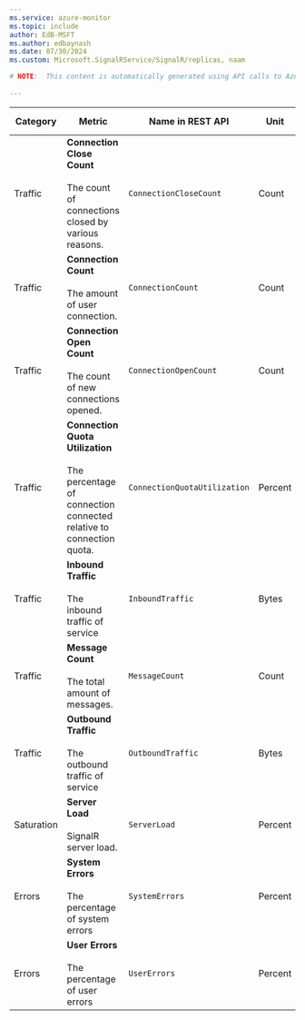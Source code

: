 ```yaml
---
ms.service: azure-monitor
ms.topic: include
author: EdB-MSFT
ms.author: edbaynash
ms.date: 07/30/2024
ms.custom: Microsoft.SignalRService/SignalR/replicas, naam

# NOTE:  This content is automatically generated using API calls to Azure. Any edits made on these files will be overwritten in the next run of the script. 
 
---
```



|Category|Metric|Name in REST API|Unit|Aggregation|Dimensions|Time Grains|DS Export|
|---|---|---|---|---|---|---|---|
|Traffic|**Connection Close Count**<br><br>The count of connections closed by various reasons. |`ConnectionCloseCount` |Count |Total |`Endpoint`, `ConnectionCloseCategory`|PT1M |Yes|
|Traffic|**Connection Count**<br><br>The amount of user connection. |`ConnectionCount` |Count |Maximum |`Endpoint`|PT1M |Yes|
|Traffic|**Connection Open Count**<br><br>The count of new connections opened. |`ConnectionOpenCount` |Count |Total |`Endpoint`|PT1M |Yes|
|Traffic|**Connection Quota Utilization**<br><br>The percentage of connection connected relative to connection quota. |`ConnectionQuotaUtilization` |Percent |Minimum, Maximum, Average |\<none\>|PT1M |Yes|
|Traffic|**Inbound Traffic**<br><br>The inbound traffic of service |`InboundTraffic` |Bytes |Total |\<none\>|PT1M |Yes|
|Traffic|**Message Count**<br><br>The total amount of messages. |`MessageCount` |Count |Total |\<none\>|PT1M |Yes|
|Traffic|**Outbound Traffic**<br><br>The outbound traffic of service |`OutboundTraffic` |Bytes |Total |\<none\>|PT1M |Yes|
|Saturation|**Server Load**<br><br>SignalR server load. |`ServerLoad` |Percent |Minimum, Maximum, Average |\<none\>|PT1M |No|
|Errors|**System Errors**<br><br>The percentage of system errors |`SystemErrors` |Percent |Maximum |\<none\>|PT1M |Yes|
|Errors|**User Errors**<br><br>The percentage of user errors |`UserErrors` |Percent |Maximum |\<none\>|PT1M |Yes|